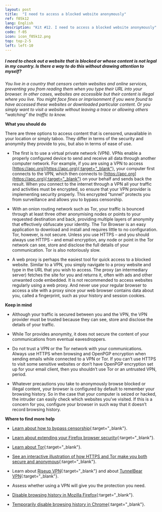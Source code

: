 ```yaml
---
layout: post
title:  "I need to access a blocked website anonymously"
ref: f05k12
lang: English
description: "Kit #12. I need to access a blocked website anonymously"
code: f-05
icon: icon_f05k12.png
top: top-2-5
left: left-10
---
```


##### I need to check out a website that is blocked or whose content is not legal in my country. Is there a way to do this without drawing attention to myself?

*You live in a country that censors certain websites and online services, preventing you from reading them when you type their URL into your browser. In other cases, websites are accessible but their content is illegal where you live. You might face fines or imprisonment if you were found to have accessed these websites or downloaded particular content. Or you simply want to visit a website without leaving a trace or allowing others “watching” the traffic to know.*

**What you should do**

There are three options to access content that is censored, unavailable in your location or simply taboo. They differ in terms of the security and anonymity they provide to you, but also in terms of ease of use.

+ The first is to use a virtual private network (VPN). VPNs enable a properly configured device to send and receive all data through another computer network. For example, if you are using a VPN to access [https://apc.org](https://apc.org){:target="_blank"}, your computer first connects to the VPN, which then connects to [https://apc.org](https://apc.org){:target="_blank"} on your behalf and sends back the result. When you connect to the internet through a VPN all your traffic and activities must be encrypted, so ensure that your VPN provider is implementing security properly. This encrypted “tunnel” protects you from surveillance and allows you to bypass censorship.

+ With an onion routing network such as Tor, your traffic is bounced through at least three other anonymising nodes or points to your requested destination and back, providing multiple layers of anonymity that effectively obfuscate your identity. The Tor Browser is an easy application to download and install and requires little to no configuration. Tor, however, is not secure. Unless you use HTTPS – and you should always use HTTPS – and email encryption, any node or point in the Tor network can see, store and disclose the full details of your communication. Tor is also notoriously slow.

+ A web proxy is perhaps the easiest tool for quick access to a blocked website. Similar to a VPN, you simply navigate to a proxy website and type in the URL that you wish to access. The proxy (an intermediary server) fetches the site for you and returns it, often with ads and other unwanted code embedded. It is not recommended to access websites regularly using a web proxy. And never use your regular browser to access a site with a proxy since your web browser contains data about you, called a fingerprint, such as your history and session cookies.

**Keep in mind**

+ Although your traffic is secured between you and the VPN, the VPN provider must be trusted because they can see, store and disclose the details of your traffic.

+ While Tor provides anonymity, it does not secure the content of your communications from eventual eavesdroppers.

+ Do not trust a VPN or the Tor network with your communications. Always use HTTPS when browsing and OpenPGP encryption when sending emails while connected to a VPN or Tor. If you can’t use HTTPS to visit some sensitive websites or don’t have OpenPGP encryption set up for your email client, then you shouldn’t use Tor or an untrusted VPN, period.

+ Whatever precautions you take to anonymously browse blocked or illegal content, your browser is configured by default to remember your browsing history. So in the case that your computer is seized or hacked, the intruder can easily check which websites you’ve visited. If this is a concern for you, configure your browser in such way that it doesn’t record browsing history.

**Where to find more help**

+ [Learn about how to bypass censorship](https://securityinabox.org/en/chapter-8){:target="_blank"}.

+ [Learn about extending your Firefox browser security](http://en.flossmanuals.net/basic-internet-security/ch018_noscript/){:target="_blank"}.

+ [Learn about Tor](https://securityinabox.org/en/eco-rights-africa/torbrowser/windows){:target="_blank"}.

+ [See an interactive illustration of how HTTPS and Tor make you both secure and anonymous](https://www.eff.org/pages/tor-and-https){:target="_blank"}.

+ Learn about [Riseup VPN](https://help.riseup.net/en/vpn){:target="_blank"} and about [TunnelBear VPN](https://help.tunnelbear.com/customer/portal/topics/620889-getting-started/articles){:target="_blank"}. 

+ Assess whether using a VPN will give you the protection you need.

+ [Disable browsing history in Mozilla Firefox](http://www.blogtechnika.com/how-to-disable-browsing-history-feature-in-firefox/){:target="_blank"}.

+ [Temporarily disable browsing history in Chrome](http://www.ehow.com/how_8156630_disable-browsing-history-google-chrome.html){:target="_blank"}.